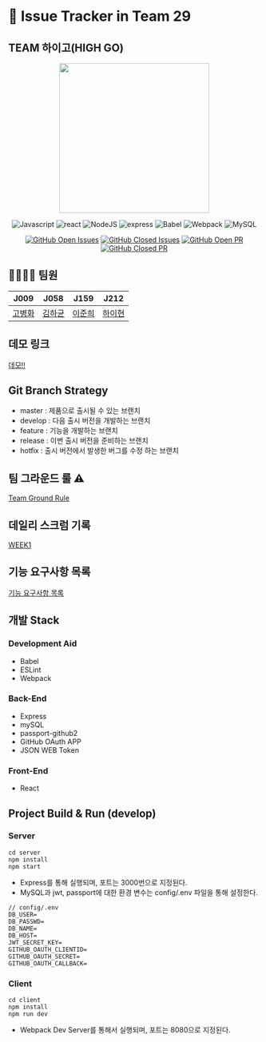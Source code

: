# 📌 Issue Tracker in Team 29
## TEAM 하이고(HIGH GO)

<p align="center"><img src="https://user-images.githubusercontent.com/59721541/98637376-b0d2a600-236b-11eb-95c0-2bcff9740df3.png" width="300"></p>

<div align="center">
   
![Javascript](https://img.shields.io/badge/JavaScript-ES6+-yellow?logo=javascript)
![react](https://img.shields.io/badge/React-17.0.1-1cf?logo=react)
![NodeJS](https://img.shields.io/badge/node.js-v14.5.0-green?logo=node.js)
![express](https://img.shields.io/badge/Express-4.16.1-skyblue?logo=Node.js)
![Babel](https://img.shields.io/badge/@babel/core-7.12.3-yellow?logo=babel) 
![Webpack](https://img.shields.io/badge/Webpack-5.3.1-blue?logo=Webpack) 
![MySQL](https://img.shields.io/badge/MySQL-v5.7.32-blue?logo=mysql)

[![GitHub Open Issues](https://img.shields.io/github/issues-raw/boostcamp-2020/IssueTracker-29?color=green)](https://github.com/boostcamp-2020/IssueTracker-29/issues)
[![GitHub Closed Issues](https://img.shields.io/github/issues-closed-raw/boostcamp-2020/IssueTracker-29?color=red)](https://github.com/boostcamp-2020/IssueTracker-29/issues)
[![GitHub Open PR](https://img.shields.io/github/issues-pr-raw/boostcamp-2020/IssueTracker-29?color=green)](https://github.com/boostcamp-2020/IssueTracker-29/issues)
[![GitHub Closed PR](https://img.shields.io/github/issues-pr-closed-raw/boostcamp-2020/IssueTracker-29?color=red)](https://github.com/boostcamp-2020/IssueTracker-29/issues)

</div>

## 🏃‍♀️🏃‍♂️ 팀원

|   J009   |   J058   |   J159   |   J212   |
| -------- | -------- | -------- | -------- |
|  [고병화](https://github.com/bbbyung2)   |  [김하균](https://github.com/hagyun93)   |  [이준희](https://github.com/GodDrinkTeJAVA)   |  [하이현](https://github.com/hyh1016)   |

## 데모 링크
[데모!!](http://118.67.132.176/)

## Git Branch Strategy

* master : 제품으로 출시될 수 있는 브랜치
* develop : 다음 출시 버전을 개발하는 브랜치
* feature : 기능을 개발하는 브랜치
* release : 이번 출시 버전을 준비하는 브랜치
* hotfix : 출시 버전에서 발생한 버그를 수정 하는 브랜치

## 팀 그라운드 룰 ⚠️

[Team Ground Rule](https://github.com/boostcamp-2020/IssueTracker-29/wiki/%5BGROUP-29%5D-Team-Groud-Rule)


## 데일리 스크럼 기록

[WEEK1](https://github.com/boostcamp-2020/IssueTracker-29/wiki/%5BWEEK1%5D-%EB%8D%B0%EC%9D%BC%EB%A6%AC-%EC%8A%A4%ED%81%AC%EB%9F%BC-%EA%B8%B0%EB%A1%9D)

## 기능 요구사항 목록

[기능 요구사항 목록](https://github.com/boostcamp-2020/IssueTracker-29/wiki/%EA%B8%B0%EB%8A%A5-%EC%9A%94%EA%B5%AC%EC%82%AC%ED%95%AD-%EB%AA%A9%EB%A1%9D)

## 개발 Stack

### Development Aid
* Babel
* ESLint
* Webpack

### Back-End
* Express
* mySQL
* passport-github2
* GitHub OAuth APP
* JSON WEB Token

### Front-End
* React

## Project Build & Run (develop)

### Server
```
cd server
npm install
npm start
```

- Express를 통해 실행되며, 포트는 3000번으로 지정된다.
- MySQL과 jwt, passport에 대한 환경 변수는 config/.env 파일을 통해 설정한다.
```
// config/.env
DB_USER=
DB_PASSWD=
DB_NAME=
DB_HOST=
JWT_SECRET_KEY=
GITHUB_OAUTH_CLIENTID=
GITHUB_OAUTH_SECRET=
GITHUB_OAUTH_CALLBACK=
```

### Client
```
cd client
npm install
npm run dev
```

- Webpack Dev Server를 통해서 실행되며, 포트는 8080으로 지정된다.
